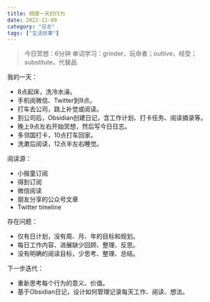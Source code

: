```yaml
---
title: 梳理一天的行为
date: 2022-11-09
category: "日志"
tags: ["生活琐事"]
---
```


> 今日冥想：6分钟
> 单词学习：grinder，玩命者；outlive，经受；substitute，代替品

我的一天：

-   8点起床，洗冷水澡。
-   手机阅微信、Twitter到9点。
-   打车去公司，路上补觉或阅读。
-   到公司后，Obsidian创建日记，含工作计划、打卡任务、阅读摘录等。
-   晚上9点左右开始冥想，然后写今日日志。
-   多邻国打卡，10点打车回家。
-   洗漱后阅读，12点半左右睡觉。

阅读源：

-   小报童订阅
-   得到订阅
-   微信阅读
-   朋友分享的公众号文章
-   Twitter timeline

存在问题：

-   仅有日计划，没有周、月、年的目标和规划。
-   每日工作内容、进展缺少回顾、整理、反思。
-   没有明确的阅读目标，少思考、整理、总结。

下一步迭代：

-   重新思考每个行为的意义、价值。
-   基于Obsidian日记，设计如何管理记录每天工作、阅读、想法。
